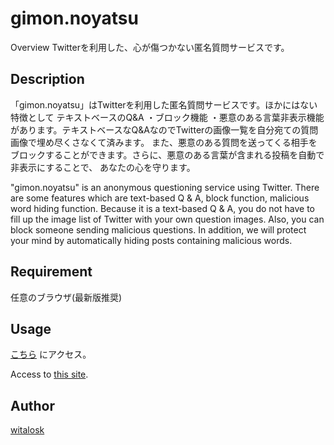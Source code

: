 gimon.noyatsu
====

Overview
Twitterを利用した、心が傷つかない匿名質問サービスです。

## Description
「gimon.noyatsu」はTwitterを利用した匿名質問サービスです。ほかにはない特徴として テキストベースのQ&A ・ブロック機能 ・悪意のある言葉非表示機能 があります。テキストベースなQ&AなのでTwitterの画像一覧を自分宛ての質問画像で埋め尽くさなくて済みます。 また、悪意のある質問を送ってくる相手をブロックすることができます。さらに、悪意のある言葉が含まれる投稿を自動で非表示にすることで、 あなたの心を守ります。

"gimon.noyatsu" is an anonymous questioning service using Twitter. There are some features which are text-based Q & A, block function, malicious word hiding function. Because it is a text-based Q & A, you do not have to fill up the image list of Twitter with your own question images.        Also, you can block someone sending malicious questions. In addition, we will protect your mind by automatically hiding posts containing malicious words.

## Requirement
任意のブラウザ(最新版推奨)

## Usage
[こちら](https://gimon.noyatsu.club/) にアクセス。

Access to [this site](https://gimon.noyatsu.club/).

## Author
[witalosk](https://github.com/witalosk)
